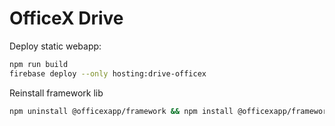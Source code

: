# OfficeX Drive

Deploy static webapp:

```sh
npm run build
firebase deploy --only hosting:drive-officex
```

Reinstall framework lib

```sh
npm uninstall @officexapp/framework && npm install @officexapp/framework@0.0.191
```
